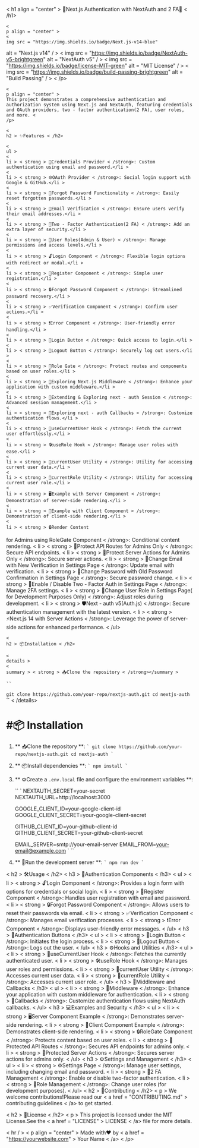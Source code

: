 < h1 align = "center" > 🚀Next.js Authentication with NextAuth and 2 FA🔐 < /h1>

    <
    p align = "center" >
    <
    img src = "https://img.shields.io/badge/Next.js-v14-blue"
alt = "Next.js v14" / >
    <
    img src = "https://img.shields.io/badge/NextAuth-v5-brightgreen"
alt = "NextAuth v5" / >
    <
    img src = "https://img.shields.io/badge/license-MIT-green"
alt = "MIT License" / >
    <
    img src = "https://img.shields.io/badge/build-passing-brightgreen"
alt = "Build Passing" / >
    <
    /p>

    <
    p align = "center" >
    This project demonstrates a comprehensive authentication and authorization system using Next.js and NextAuth, featuring credentials and OAuth providers, two - factor authentication(2 FA), user roles, and more. <
    /p>

    <
    h2 > ✨Features < /h2>

    <
    ul >
    <
    li > < strong > 🔑Credentials Provider < /strong>: Custom authentication using email and password.</li >
    <
    li > < strong > 🌐OAuth Provider < /strong>: Social login support with Google & GitHub.</li >
    <
    li > < strong > 🔄Forgot Password Functionality < /strong>: Easily reset forgotten passwords.</li >
    <
    li > < strong > 📧Email Verification < /strong>: Ensure users verify their email addresses.</li >
    <
    li > < strong > 🔐Two - Factor Authentication(2 FA) < /strong>: Add an extra layer of security.</li >
    <
    li > < strong > 👥User Roles(Admin & User) < /strong>: Manage permissions and access levels.</li >
    <
    li > < strong > 🔓Login Component < /strong>: Flexible login options with redirect or modal.</li >
    <
    li > < strong > 📝Register Component < /strong>: Simple user registration.</li >
    <
    li > < strong > 🔒Forgot Password Component < /strong>: Streamlined password recovery.</li >
    <
    li > < strong > ✅Verification Component < /strong>: Confirm user actions.</li >
    <
    li > < strong > ❗Error Component < /strong>: User-friendly error handling.</li >
    <
    li > < strong > 🔘Login Button < /strong>: Quick access to login.</li >
    <
    li > < strong > 🚪Logout Button < /strong>: Securely log out users.</li >
    <
    li > < strong > 🔐Role Gate < /strong>: Protect routes and components based on user roles.</li >
    <
    li > < strong > 🔧Exploring Next.js Middleware < /strong>: Enhance your application with custom middleware.</li >
    <
    li > < strong > 🔄Extending & Exploring next - auth Session < /strong>: Advanced session management.</li >
    <
    li > < strong > 🔀Exploring next - auth Callbacks < /strong>: Customize authentication flows.</li >
    <
    li > < strong > 👤useCurrentUser Hook < /strong>: Fetch the current user effortlessly.</li >
    <
    li > < strong > 🛠️useRole Hook < /strong>: Manage user roles with ease.</li >
    <
    li > < strong > 👥currentUser Utility < /strong>: Utility for accessing current user data.</li >
    <
    li > < strong > 🔐currentRole Utility < /strong>: Utility for accessing current user role.</li >
    <
    li > < strong > 🖥️Example with Server Component < /strong>: Demonstration of server-side rendering.</li >
    <
    li > < strong > 📱Example with Client Component < /strong>: Demonstration of client-side rendering.</li >
    <
    li > < strong > 🔒Render Content
for Admins using RoleGate Component < /strong>: Conditional content rendering.</li >
    <
    li > < strong > 🔐Protect API Routes
for Admins Only < /strong>: Secure API endpoints.</li >
    <
    li > < strong > 🔐Protect Server Actions
for Admins Only < /strong>: Secure server actions.</li >
    <
    li > < strong > 📧Change Email with New Verification in Settings Page < /strong>: Update email with verification.</li >
    <
    li > < strong > 🔑Change Password with Old Password Confirmation in Settings Page < /strong>: Secure password change.</li >
    <
    li > < strong > 🔐Enable / Disable Two - Factor Auth in Settings Page < /strong>: Manage 2FA settings.</li >
    <
    li > < strong > 👥Change User Role in Settings Page(
        for Development Purposes Only) < /strong>: Adjust roles during development.</li >
    <
    li > < strong > 🛡️Next - auth v5(Auth.js) < /strong>: Secure authentication management with the latest version.</li >
    <
    li > < strong > ⚡Next.js 14 with Server Actions < /strong>: Leverage the power of server-side actions for enhanced performance.</li >
    <
    /ul>

    <
    h2 > 📦Installation < /h2>

    <
    details >
    <
    summary > < strong > 📥Clone the repository < /strong></summary >

    ``
`
  git clone https://github.com/your-repo/nextjs-auth.git
  cd nextjs-auth
  `
`` <
/details>
# #📦 Installation

1. ** 📥Clone the repository **:
    ``
`
    git clone https://github.com/your-repo/nextjs-auth.git
    cd nextjs-auth
    `
``

2. ** 📦Install dependencies **:
    ``
`
    npm install
    `
``

3. ** ⚙️Create a `.env.local`
file and configure the environment variables **:

    ``
`
    NEXTAUTH_SECRET=your-secret
    NEXTAUTH_URL=http://localhost:3000

    GOOGLE_CLIENT_ID=your-google-client-id
    GOOGLE_CLIENT_SECRET=your-google-client-secret

    GITHUB_CLIENT_ID=your-github-client-id
    GITHUB_CLIENT_SECRET=your-github-client-secret

    EMAIL_SERVER=smtp://your-email-server
    EMAIL_FROM=your-email@example.com
    `
``

4. ** 🚀Run the development server **:
    ``
`
    npm run dev
    `
``

<
h2 > 🛠️Usage < /h2> <
    h3 > 🔑Authentication Components < /h3> <
    ul >
    <
    li > < strong > 🔓Login Component < /strong>: Provides a login form with options for credentials or social login.</li >
    <
    li > < strong > 📝Register Component < /strong>: Handles user registration with email and password.</li >
    <
    li > < strong > 🔒Forgot Password Component < /strong>: Allows users to reset their passwords via email.</li >
    <
    li > < strong > ✅Verification Component < /strong>: Manages email verification processes.</li >
    <
    li > < strong > ❗Error Component < /strong>: Displays user-friendly error messages.</li >
    <
    /ul> <
    h3 > 🔘Authentication Buttons < /h3> <
    ul >
    <
    li > < strong > 🔑Login Button < /strong>: Initiates the login process.</li >
    <
    li > < strong > 🚪Logout Button < /strong>: Logs out the user.</li >
    <
    /ul> <
    h3 > ⚙️Hooks and Utilities < /h3> <
    ul >
    <
    li > < strong > 👤useCurrentUser Hook < /strong>: Fetches the currently authenticated user.</li >
    <
    li > < strong > 🛠️useRole Hook < /strong>: Manages user roles and permissions.</li >
    <
    li > < strong > 👥currentUser Utility < /strong>: Accesses current user data.</li >
    <
    li > < strong > 🔐currentRole Utility < /strong>: Accesses current user role.</li >
    <
    /ul> <
    h3 > 🔧Middleware and Callbacks < /h3> <
    ul >
    <
    li > < strong > 🔧Middleware < /strong>: Enhance your application with custom middleware for authentication.</li >
    <
    li > < strong > 🔀Callbacks < /strong>: Customize authentication flows using NextAuth callbacks.</li >
    <
    /ul> <
    h3 > 💻Examples and Security < /h3> <
    ul >
    <
    li > < strong > 🖥️Server Component Example < /strong>: Demonstrates server-side rendering.</li >
    <
    li > < strong > 📱Client Component Example < /strong>: Demonstrates client-side rendering.</li >
    <
    li > < strong > 🔒RoleGate Component < /strong>: Protects content based on user roles.</li >
    <
    li > < strong > 🔐Protected API Routes < /strong>: Secures API endpoints for admins only.</li >
    <
    li > < strong > 🔐Protected Server Actions < /strong>: Secures server actions for admins only.</li >
    <
    /ul> <
    h3 > ⚙️Settings and Management < /h3> <
    ul >
    <
    li > < strong > ⚙️Settings Page < /strong>: Manage user settings, including changing email and password.</li >
    <
    li > < strong > 🔐2 FA Management < /strong>: Enable or disable two-factor authentication.</li >
    <
    li > < strong > 👥Role Management < /strong>: Change user roles (for development purposes).</li >
    <
    /ul> <
    h2 > 🤝Contributing < /h2> <
    p > We welcome contributions!Please read our < a href = "CONTRIBUTING.md" > contributing guidelines < /a> to get started.</p >
    <
    h2 > 📜License < /h2> <
    p > This project is licensed under the MIT License.See the < a href = "LICENSE" > LICENSE < /a> file for more details.</p >
    <
    hr / >
    <
    p align = "center" >
    Made with❤️ by < a href = "https://yourwebsite.com" > Your Name < /a> <
    /p>
